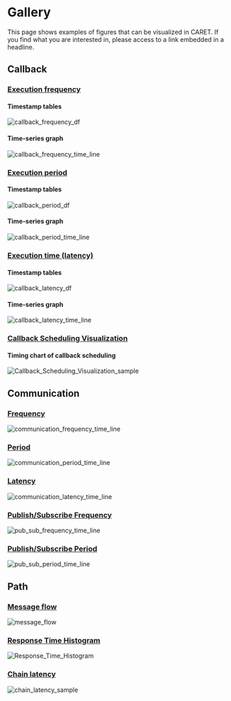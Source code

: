 # Gallery

This page shows examples of figures that can be visualized in CARET.
If you find what you are interested in, please access to a link embedded in a headline.

## Callback

### [Execution frequency](./visualization/frequency/frequency.md#callback)

#### Timestamp tables

![callback_frequency_df](./imgs/callback_frequency_df.png)

#### Time-series graph

![callback_frequency_time_line](./imgs/callback_frequency_time_line.png)

### [Execution period](./visualization/period/period.md#callback)

#### Timestamp tables

![callback_period_df](./imgs/callback_period_df.png)

#### Time-series graph

![callback_period_time_line](./imgs/callback_period_time_line.png)

### [Execution time (latency)](./visualization/latency/latency.md#callback)

#### Timestamp tables

![callback_latency_df](./imgs/callback_latency_df.png)

#### Time-series graph

![callback_latency_time_line](./imgs/callback_latency_time_line.png)

### [Callback Scheduling Visualization](./visualization/callback_scheduling/callback_scheduling_visualization.md)

#### Timing chart of callback scheduling

![Callback_Scheduling_Visualization_sample](./imgs/callback_sched_sample.png)

## Communication

### [Frequency](./visualization/frequency/frequency.md#communication)

![communication_frequency_time_line](./imgs/communication_frequency_time_line.png)

### [Period](./visualization/period/period.md#communication)

![communication_period_time_line](./imgs/communication_period_time_line.png)

### [Latency](./visualization/latency/latency.md#communication)

![communication_latency_time_line](./imgs/communication_latency_time_line.png)

### [Publish/Subscribe Frequency](./visualization/frequency/frequency.md#publish-and-subscription)

![pub_sub_frequency_time_line](./imgs/pub_sub_frequency_time_line.png)

### [Publish/Subscribe Period](./visualization/period/period.md#publish-and-subscription)

![pub_sub_period_time_line](./imgs/pub_sub_period_time_line.png)

## Path

### [Message flow](./visualization/path/message_flow.md)

![message_flow](./imgs/message_flow_sample.png)

### [Response Time Histogram](./visualization/path/response_time.md)

![Response_Time_Histogram](./imgs/response_time_default_histogram.png)

### [Chain latency](./visualization/path/chain_latency.md)

![chain_latency_sample](./imgs/chain_latency_sample.png)
